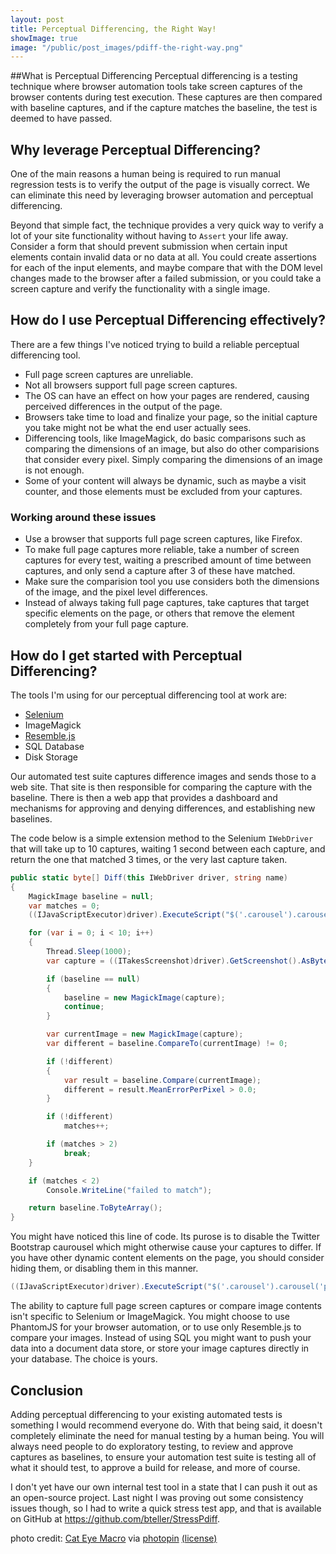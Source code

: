 ```yaml
---
layout: post
title: Perceptual Differencing, the Right Way!
showImage: true
image: "/public/post_images/pdiff-the-right-way.png"
---
```


##What is Perceptual Differencing
Perceptual differencing is a testing technique where browser automation tools take screen captures of the browser contents during test execution. These captures are then compared with baseline captures, and if the capture matches the baseline, the test is deemed to have passed.

## Why leverage Perceptual Differencing?
One of the main reasons a human being is required to run manual regression tests is to verify the output of the page is visually correct. We can eliminate this need by leveraging browser automation and perceptual differencing.

Beyond that simple fact, the technique provides a very quick way to verify a lot of your site functionality without having to ```Assert``` your life away. Consider a form that should prevent submission when certain input elements contain invalid data or no data at all. You could create assertions for each of the input elements, and maybe compare that with the DOM level changes made to the browser after a failed submission, or you could take a screen capture and verify the functionality with a single image.

## How do I use Perceptual Differencing effectively?
There are a few things I've noticed trying to build a reliable perceptual differencing tool.
- Full page screen captures are unreliable.
- Not all browsers support full page screen captures.
- The OS can have an effect on how your pages are rendered, causing perceived differences in the output of the page.
- Browsers take time to load and finalize your page, so the initial capture you take might not be what the end user actually sees.
- Differencing tools, like ImageMagick, do basic comparisons such as comparing the dimensions of an image, but also do other comparisions that consider every pixel. Simply comparing the dimensions of an image is not enough.
- Some of your content will always be dynamic, such as maybe a visit counter, and those elements must be excluded from your captures.

### Working around these issues

- Use a browser that supports full page screen captures, like Firefox.
- To make full page captures more reliable, take a number of screen captures for every test, waiting a prescribed amount of time between captures, and only send a capture after 3 of these have matched.
- Make sure the comparision tool you use considers both the dimensions of the image, and the pixel level differences.
- Instead of always taking full page captures, take captures that target specific elements on the page, or others that remove the element completely from your full page capture.

## How do I get started with Perceptual Differencing?
The tools I'm using for our perceptual differencing tool at work are:

- [Selenium](http://docs.seleniumhq.org/)
- ImageMagick
- [Resemble.js](http://huddle.github.io/Resemble.js/)
- SQL Database
- Disk Storage

Our automated test suite captures difference images and sends those to a web site. That site is then responsible for comparing the capture with the baseline. There is then a web app that provides a dashboard and mechanisms for approving and denying differences, and establishing new baselines.

The code below is a simple extension method to the Selenium ```IWebDriver``` that will take up to 10 captures, waiting 1 second between each capture, and return the one that matched 3 times, or the very last capture taken.

```csharp
public static byte[] Diff(this IWebDriver driver, string name)
{
    MagickImage baseline = null;
    var matches = 0;
    ((IJavaScriptExecutor)driver).ExecuteScript("$('.carousel').carousel('pause');");

    for (var i = 0; i < 10; i++)
    {
        Thread.Sleep(1000);
        var capture = ((ITakesScreenshot)driver).GetScreenshot().AsByteArray;

        if (baseline == null)
        {
            baseline = new MagickImage(capture);
            continue;
        }

        var currentImage = new MagickImage(capture);
        var different = baseline.CompareTo(currentImage) != 0;

        if (!different)
        {
            var result = baseline.Compare(currentImage);
            different = result.MeanErrorPerPixel > 0.0;
        }

        if (!different)
            matches++;

        if (matches > 2)
            break;
    }

    if (matches < 2)
        Console.WriteLine("failed to match");

    return baseline.ToByteArray();
}
```

You might have noticed this line of code. Its purose is to disable the Twitter Bootstrap caurousel which might otherwise cause your captures to differ. If you have other dynamic content elements on the page, you should consider hiding them, or disabling them in this manner.

```csharp
((IJavaScriptExecutor)driver).ExecuteScript("$('.carousel').carousel('pause');");
```

The ability to capture full page screen captures or compare image contents isn't specific to Selenium or ImageMagick. You might choose to use PhantomJS for your browser automation, or to use only Resemble.js to compare your images. Instead of using SQL you might want to push your data into a document data store, or store your image captures directly in your database. The choice is yours.

## Conclusion
Adding perceptual differencing to your existing automated tests is something I would recommend everyone do. With that being said, it doesn't completely eliminate the need for manual testing by a human being. You will always need people to do exploratory testing, to review and approve captures as baselines, to ensure your automation test suite is testing all of what it should test, to approve a build for release, and more of course.

I don't yet have our own internal test tool in a state that I can push it out as an open-source project. Last night I was proving out some consistency issues though, so I had to write a quick stress test app, and that is available on GitHub at https://github.com/bteller/StressPdiff.

<div class="credits">
photo credit: <a href="http://www.flickr.com/photos/12335386@N00/3429136829">Cat Eye Macro</a> via <a href="http://photopin.com">photopin</a> <a href="https://creativecommons.org/licenses/by-nd/2.0/">(license)</a>
</div>
